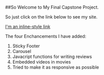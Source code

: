 ##So Welcome to My Final Capstone Project.

So just click on the link below to see my site.

[I'm an inline-style link](https://www.google.com)

The four Enchancements I have added:
 1. Sticky Footer
 2. Carousel 
 3. Javacript functions for writing reviews
 4. Embedded videos in movies
 5. Tried to make it as responsive as possible
